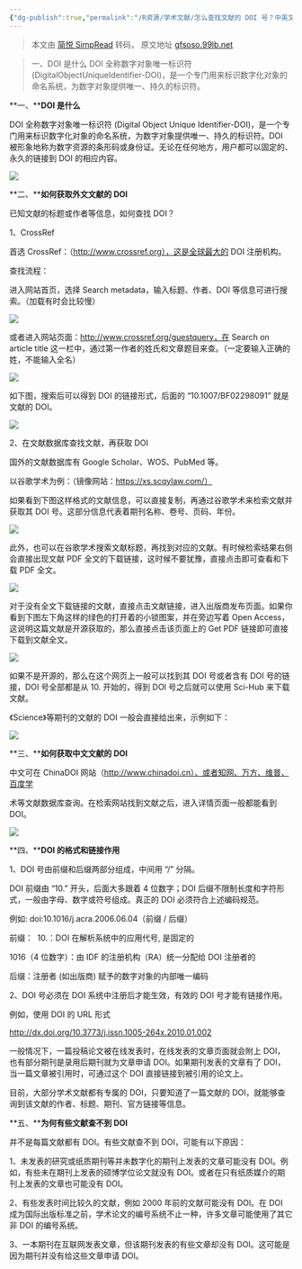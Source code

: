 ```yaml
---
{"dg-publish":true,"permalink":"/R资源/学术文献/怎么查找文献的 DOI 号？中英文献 DOI 查找方法图文详解/","created":"2024-02-07T22:59:43.094+08:00","updated":"2024-03-04T02:09:06.780+08:00"}
---
```


> 本文由 [简悦 SimpRead](http://ksria.com/simpread/) 转码， 原文地址 [gfsoso.99lb.net](https://gfsoso.99lb.net/xiangguanwenti-208.html)

> 一、DOI 是什么 DOI 全称数字对象唯一标识符 (DigitalObjectUniqueIdentifier-DOI)，是一个专门用来标识数字化对象的命名系统，为数字对象提供唯一、持久的标识符。

**一、****DOI 是什么**

DOI 全称数字对象唯一标识符 (Digital Object Unique Identifier-DOI)，是一个专门用来标识数字化对象的命名系统，为数字对象提供唯一、持久的标识符。DOI 被形象地称为数字资源的条形码或身份证。无论在任何地方，用户都可以固定的、永久的链接到 DOI 的相应内容。

![](https://gfsoso.99lb.net/wordpress/wp-content/uploads/2023/03/1-4.png)

**二、****如何获取外文文献的 DOI**

已知文献的标题或作者等信息，如何查找 DOI？

1、CrossRef

首选 CrossRef：（http://www.crossref.org），这是全球最大的 DOI 注册机构。

查找流程：

进入网站首页，选择 Search metadata，输入标题、作者、DOI 等信息可进行搜索。（加载有时会比较慢）

![](https://gfsoso.99lb.net/wordpress/wp-content/uploads/2023/03/2-4.png)

或者进入网站页面：http://www.crossref.org/guestquery，在 Search on article title 这一栏中，通过第一作者的姓氏和文章题目来查。（一定要输入正确的姓，不能输入全名）

![](https://gfsoso.99lb.net/wordpress/wp-content/uploads/2023/03/3-3.png)

如下图，搜索后可以得到 DOI 的链接形式，后面的 “10.1007/BF02298091” 就是文献的 DOI。

![](https://gfsoso.99lb.net/wordpress/wp-content/uploads/2023/03/4-3.png)

2、在文献数据库查找文献，再获取 DOI

国外的文献数据库有 Google Scholar、WOS、PubMed 等。

以谷歌学术为例：（镜像网站：https://xs.scqylaw.com/）

如果看到下图这样格式的文献信息，可以直接复制，再通过谷歌学术来检索文献并获取其 DOI 号。这部分信息代表着期刊名称、卷号、页码、年份。

![](https://gfsoso.99lb.net/wordpress/wp-content/uploads/2023/03/9-1.png)

此外，也可以在谷歌学术搜索文献标题，再找到对应的文献。有时候检索结果右侧会直接出现文献 PDF 全文的下载链接，这时候不要犹豫，直接点击即可查看和下载 PDF 全文。

![](https://gfsoso.99lb.net/wordpress/wp-content/uploads/2023/03/6-4.png)

对于没有全文下载链接的文献，直接点击文献链接，进入出版商发布页面。如果你看到下图左下角这样的绿色的打开着的小锁图案，并在旁边写着 Open Access，这说明这篇文献是开源获取的，那么直接点击该页面上的 Get PDF 链接即可直接下载到文献全文。

![](https://gfsoso.99lb.net/wordpress/wp-content/uploads/2023/03/5-4-1024x564.png)

如果不是开源的，那么在这个网页上一般可以找到其 DOI 号或者含有 DOI 号的链接，DOI 号全部都是从 10. 开始的，得到 DOI 号之后就可以使用 Sci-Hub 来下载文献。

《Science》等期刊的文献的 DOI 一般会直接给出来，示例如下：

![](https://gfsoso.99lb.net/wordpress/wp-content/uploads/2023/03/7-4-1024x533.png)

**三、****如何获取中文文献的 DOI**

中文可在 ChinaDOI 网站（http://www.chinadoi.cn）、或者知网、万方、维普、百度学

术等文献数据库查询。在检索网站找到文献之后，进入详情页面一般都能看到 DOI。

![](https://gfsoso.99lb.net/wordpress/wp-content/uploads/2023/03/8-2.png)

**四、****DOI 的格式和链接作用**

1、DOI 号由前缀和后缀两部分组成，中间用 “/” 分隔。

DOI 前缀由 “10.” 开头，后面大多跟着 4 位数字；DOI 后缀不限制长度和字符形式，一般由字母、数字或符号组成。真正的 DOI 必须符合上述编码规范。

例如: doi:10.1016/j.acra.2006.06.04（前缀 / 后缀）

前缀：  10.：DOI 在解析系统中的应用代号, 是固定的

1016（4 位数字）：由 IDF 的注册机构（RA）统一分配给 DOI 注册者的

后缀：注册者 (如出版商) 赋予的数字对象的内部唯一编码

2、DOI 号必须在 DOI 系统中注册后才能生效，有效的 DOI 号才能有链接作用。

例如，使用 DOI 的 URL 形式

http://dx.doi.org/10.3773/j.issn.1005-264x.2010.01.002

一般情况下，一篇投稿论文被在线发表时，在线发表的文章页面就会附上 DOI，也有部分期刊是录用后期刊就为文章申请 DOI。如果期刊发表的文章有了 DOI，当一篇文章被引用时，可通过这个 DOI 直接链接到被引用的论文上。

目前，大部分学术文献都有专属的 DOI，只要知道了一篇文献的 DOI，就能够查询到该文献的作者、标题、期刊、官方链接等信息。

**五、****为何有些文献查不到 DOI**

并不是每篇文献都有 DOI。有些文献查不到 DOI，可能有以下原因：

1、未发表的研究或纸质期刊等并未数字化的期刊上发表的文章可能没有 DOI。例如，有些未在期刊上发表的硕博学位论文就没有 DOI。或者在只有纸质媒介的期刊上发表的文章也可能没有 DOI。

2、有些发表时间比较久的文献，例如 2000 年前的文献可能没有 DOI。在 DOI 成为国际出版标准之前，学术论文的编号系统不止一种，许多文章可能使用了其它非 DOI 的编号系统。

3、一本期刊在互联网发表文章，但该期刊发表的有些文章却没有 DOI。这可能是因为期刊并没有给这些文章申请 DOI。